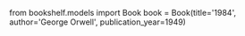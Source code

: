 from bookshelf.models import Book
book = Book(title='1984', author='George Orwell', publication_year=1949)